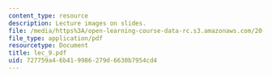```yaml
---
content_type: resource
description: Lecture images on slides.
file: /media/https%3A/open-learning-course-data-rc.s3.amazonaws.com/20-410j-molecular-cellular-and-tissue-biomechanics-be-410j-spring-2003/727759a46b419986279d6630b7954cd4_lec_9.pdf
file_type: application/pdf
resourcetype: Document
title: lec_9.pdf
uid: 727759a4-6b41-9986-279d-6630b7954cd4
---
```

